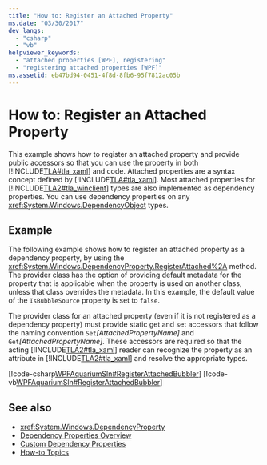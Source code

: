 ```yaml
---
title: "How to: Register an Attached Property"
ms.date: "03/30/2017"
dev_langs: 
  - "csharp"
  - "vb"
helpviewer_keywords: 
  - "attached properties [WPF], registering"
  - "registering attached properties [WPF]"
ms.assetid: eb47bd94-0451-4f8d-8fb6-95f7812ac05b
---
```

# How to: Register an Attached Property
This example shows how to register an attached property and provide public accessors so that you can use the property in both [!INCLUDE[TLA#tla_xaml](../../../includes/tlasharptla-xaml-md.md)] and code. Attached properties are a syntax concept defined by [!INCLUDE[TLA#tla_xaml](../../../includes/tlasharptla-xaml-md.md)]. Most attached properties for [!INCLUDE[TLA2#tla_winclient](../../../includes/tla2sharptla-winclient-md.md)] types are also implemented as dependency properties. You can use dependency properties on any <xref:System.Windows.DependencyObject> types.  
  
## Example  
 The following example shows how to register an attached property as a dependency property, by using the <xref:System.Windows.DependencyProperty.RegisterAttached%2A> method. The provider class has the option of providing default metadata for the property that is applicable when the property is used on another class, unless that class overrides the metadata. In this example, the default value of the `IsBubbleSource` property is set to `false`.  
  
 The provider class for an attached property (even if it is not registered as a dependency property) must provide static get and set accessors that follow the naming convention `Set`*[AttachedPropertyName]* and `Get`*[AttachedPropertyName]*. These accessors are required so that the acting [!INCLUDE[TLA2#tla_xaml](../../../includes/tla2sharptla-xaml-md.md)] reader can recognize the property as an attribute in [!INCLUDE[TLA2#tla_xaml](../../../includes/tla2sharptla-xaml-md.md)] and resolve the appropriate types.  
  
 [!code-csharp[WPFAquariumSln#RegisterAttachedBubbler](~/samples/snippets/csharp/VS_Snippets_Wpf/WPFAquariumSln/CSharp/WPFAquariumObjects/Class1.cs#registerattachedbubbler)]
 [!code-vb[WPFAquariumSln#RegisterAttachedBubbler](~/samples/snippets/visualbasic/VS_Snippets_Wpf/WPFAquariumSln/visualbasic/wpfaquariumobjects/class1.vb#registerattachedbubbler)]  
  
## See also

- <xref:System.Windows.DependencyProperty>
- [Dependency Properties Overview](dependency-properties-overview.md)
- [Custom Dependency Properties](custom-dependency-properties.md)
- [How-to Topics](properties-how-to-topics.md)
